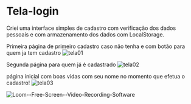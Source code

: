 # Tela-login
Criei uma interface simples de cadastro com verificação dos dados pessoais e com armazenamento dos dados com LocalStorage.

Primeira página de primeiro cadastro caso não tenha e com botão para quem ja tem cadastro
![tela01](https://user-images.githubusercontent.com/46785525/79150896-eac0d700-7d9f-11ea-94ed-87188dbdd1d5.png)

Segunda página para quem já é cadastrado 
![tela02](https://user-images.githubusercontent.com/46785525/79151029-1e9bfc80-7da0-11ea-8605-98886676ad0f.png)

página inicial com boas vidas com seu nome no momento que efetua o cadastro!
![tela03](https://user-images.githubusercontent.com/46785525/79151131-52772200-7da0-11ea-8068-8ba8ca8c75ab.png)

![Loom-_-Free-Screen-_-Video-Recording-Software](https://user-images.githubusercontent.com/46785525/79151733-56577400-7da1-11ea-8077-6f0142799ae8.gif)
